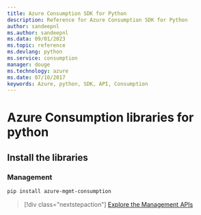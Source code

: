 ```yaml
---
title: Azure Consumption SDK for Python
description: Reference for Azure Consumption SDK for Python
author: sandeepnl
ms.author: sandeepnl
ms.data: 09/01/2023
ms.topic: reference
ms.devlang: python
ms.service: consumption
manager: douge
ms.technology: azure
ms.date: 07/10/2017
keywords: Azure, python, SDK, API, Consumption
---
```

# Azure Consumption libraries for python

## Install the libraries


### Management

```bash
pip install azure-mgmt-consumption
```
> [!div class="nextstepaction"]
> [Explore the Management APIs](/python/api/overview/azure/consumption/management)
